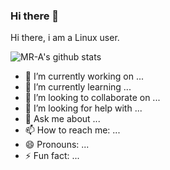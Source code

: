### Hi there 👋

Hi there, i am a Linux user. 

![MR-A's github stats](https://github-readme-stats.vercel.app/api?username=MR-A0101&hide=contribs,prs)



- 🔭 I’m currently working on ...
- 🌱 I’m currently learning ...
- 👯 I’m looking to collaborate on ...
- 🤔 I’m looking for help with ...
- 💬 Ask me about ...
- 📫 How to reach me: ...
- 😄 Pronouns: ...
- ⚡ Fun fact: ...

